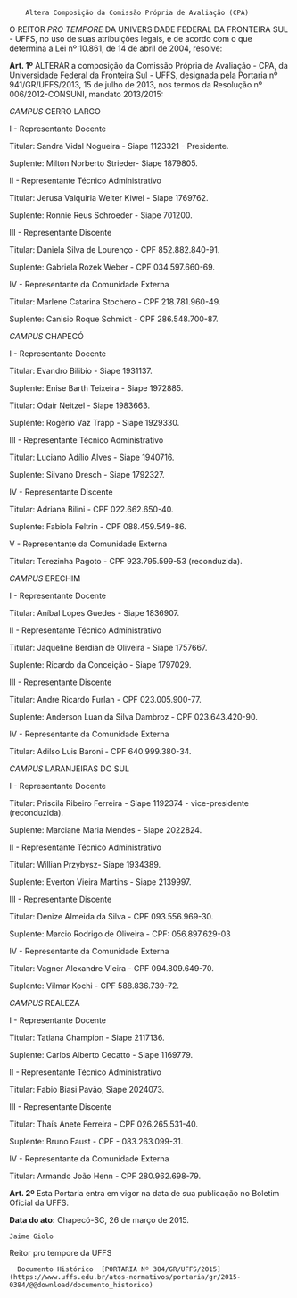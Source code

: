         Altera Composição da Comissão Própria de Avaliação (CPA)  

O REITOR *PRO TEMPORE* DA UNIVERSIDADE FEDERAL DA FRONTEIRA SUL - UFFS, no uso de suas atribuições legais, e de acordo com o que determina a Lei nº 10.861, de 14 de abril de 2004, resolve:

 **Art. 1º** ALTERAR a composição da Comissão Própria de Avaliação - CPA, da Universidade Federal da Fronteira Sul - UFFS, designada pela Portaria nº 941/GR/UFFS/2013, 15 de julho de 2013, nos termos da Resolução nº 006/2012-CONSUNI, mandato 2013/2015:

 *CAMPUS* CERRO LARGO

 I - Representante Docente

 Titular: Sandra Vidal Nogueira - Siape 1123321 - Presidente.

 Suplente: Milton Norberto Strieder- Siape 1879805.

 II - Representante Técnico Administrativo

 Titular: Jerusa Valquiria Welter Kiwel - Siape 1769762.

 Suplente: Ronnie Reus Schroeder - Siape 701200.

 III - Representante Discente

 Titular: Daniela Silva de Lourenço - CPF 852.882.840-91.

 Suplente: Gabriela Rozek Weber - CPF 034.597.660-69.

 IV - Representante da Comunidade Externa

 Titular: Marlene Catarina Stochero - CPF 218.781.960-49.

 Suplente: Canisio Roque Schmidt - CPF 286.548.700-87.

 *CAMPUS* CHAPECÓ

 I - Representante Docente

 Titular: Evandro Bilibio - Siape 1931137.

 Suplente: Enise Barth Teixeira - Siape 1972885.

 Titular: Odair Neitzel - Siape 1983663.

 Suplente: Rogério Vaz Trapp - Siape 1929330.

 III - Representante Técnico Administrativo

 Titular: Luciano Adílio Alves - Siape 1940716.

 Suplente: Silvano Dresch - Siape 1792327.

 IV - Representante Discente

 Titular: Adriana Bilini - CPF 022.662.650-40.

 Suplente: Fabiola Feltrin - CPF 088.459.549-86.

 V - Representante da Comunidade Externa

 Titular: Terezinha Pagoto - CPF 923.795.599-53 (reconduzida).

 *CAMPUS* ERECHIM

 I - Representante Docente

 Titular: Aníbal Lopes Guedes - Siape 1836907.

 II - Representante Técnico Administrativo

 Titular: Jaqueline Berdian de Oliveira - Siape 1757667.

 Suplente: Ricardo da Conceição - Siape 1797029.

 III - Representante Discente

 Titular: Andre Ricardo Furlan - CPF 023.005.900-77.

 Suplente: Anderson Luan da Silva Dambroz - CPF 023.643.420-90.

 IV - Representante da Comunidade Externa

 Titular: Adilso Luis Baroni - CPF 640.999.380-34.

 *CAMPUS* LARANJEIRAS DO SUL

 I - Representante Docente

 Titular: Priscila Ribeiro Ferreira - Siape 1192374 - vice-presidente (reconduzida).

 Suplente: Marciane Maria Mendes - Siape 2022824.

 II - Representante Técnico Administrativo

 Titular: Willian Przybysz- Siape 1934389.

 Suplente: Everton Vieira Martins - Siape 2139997.

 III - Representante Discente

 Titular: Denize Almeida da Silva - CPF 093.556.969-30.

 Suplente: Marcio Rodrigo de Oliveira - CPF: 056.897.629-03

 IV - Representante da Comunidade Externa

 Titular: Vagner Alexandre Vieira - CPF 094.809.649-70.

 Suplente: Vilmar Kochi - CPF 588.836.739-72.

 *CAMPUS* REALEZA

 I - Representante Docente

 Titular: Tatiana Champion - Siape 2117136.

 Suplente: Carlos Alberto Cecatto - Siape 1169779.

 II - Representante Técnico Administrativo

 Titular: Fabio Biasi Pavão, Siape 2024073.

 III - Representante Discente

 Titular: Thaís Anete Ferreira - CPF 026.265.531-40.

 Suplente: Bruno Faust - CPF - 083.263.099-31.

 IV - Representante da Comunidade Externa

 Titular: Armando João Henn - CPF 280.962.698-79.

 **Art. 2º** Esta Portaria entra em vigor na data de sua publicação no Boletim Oficial da UFFS.

  

   **Data do ato:** Chapecó-SC, 26 de março de 2015.   
 

    Jaime Giolo   
 Reitor pro tempore da UFFS 

      Documento Histórico  [PORTARIA Nº 384/GR/UFFS/2015](https://www.uffs.edu.br/atos-normativos/portaria/gr/2015-0384/@@download/documento_historico)     
      